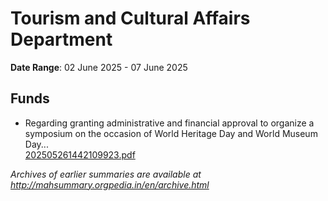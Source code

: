# Tourism and Cultural Affairs Department

**Date Range**: 02 June 2025 - 07 June 2025


## Funds
- Regarding granting administrative and financial approval to organize a symposium on the occasion of World Heritage Day and World Museum Day...\
  [202505261442109923.pdf](https://gr.maharashtra.gov.in/Site/Upload/Government%20Resolutions/English/202505261442109923.pdf)


*Archives of earlier summaries are available at http://mahsummary.orgpedia.in/en/archive.html*